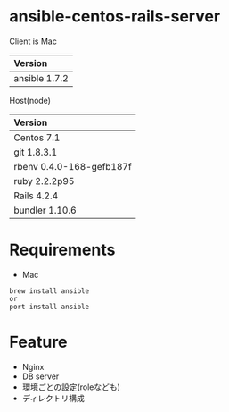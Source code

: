 # ansible-centos-rails-server

Client is Mac

|Version|
|:------|
|ansible 1.7.2|

Host(node)

|Version|
|:------|
|Centos 7.1|
|git 1.8.3.1|
|rbenv 0.4.0-168-gefb187f|
|ruby 2.2.2p95|
|Rails 4.2.4|
|bundler 1.10.6|

# Requirements

* Mac

```
brew install ansible
or
port install ansible
```


# Feature

* Nginx  
* DB server  
* 環境ごとの設定(roleなども)  
* ディレクトリ構成  
